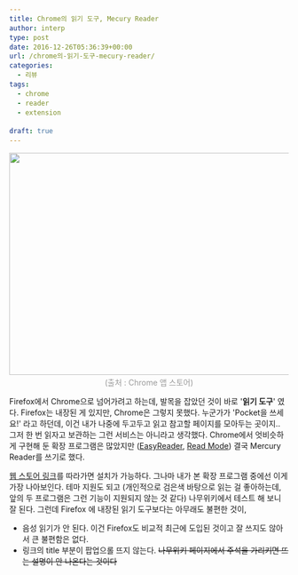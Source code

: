 ```yaml
---
title: Chrome의 읽기 도구, Mecury Reader
author: interp
type: post
date: 2016-12-26T05:36:39+00:00
url: /chrome의-읽기-도구-mecury-reader/
categories:
  - 리뷰
tags:
  - chrome
  - reader
  - extension

draft: true
---
```

<p style="text-align: center;">
  <img class="aligncenter wp-image-790 size-full" src="/uploads/2016/12/unnamed.jpg" width="640" height="400" srcset="https://interp.blog/uploads/2016/12/unnamed.jpg 640w, https://interp.blog/uploads/2016/12/unnamed-300x188.jpg 300w" sizes="(max-width: 640px) 100vw, 640px" /> <span style="color: #999999;">(출처 : Chrome 앱 스토어)</span>
</p>

Firefox에서 Chrome으로 넘어가려고 하는데, 발목을 잡았던 것이 바로 '**읽기 도구**' 였다. Firefox는 내장된 게 있지만, Chrome은 그렇지 못했다. 누군가가 'Pocket을 쓰세요!' 라고 하던데, 이건 내가 나중에 두고두고 읽고 참고할 페이지를 모아두는 곳이지.. 그저 한 번 읽자고 보관하는 그런 서비스는 아니라고 생각했다. Chrome에서 엇비슷하게 구현해 둔 확장 프로그램은 많았지만 ([EasyReader][1], [Read Mode][2]) 결국 Mercury Reader를 쓰기로 했다.

[웹 스토어 링크][3]를 따라가면 설치가 가능하다. 그나마 내가 본 확장 프로그램 중에선 이게 가장 나아보인다. 테마 지원도 되고 (개인적으로 검은색 바탕으로 읽는 걸 좋아하는데, 앞의 두 프로그램은 그런 기능이 지원되지 않는 것 같다) 나무위키에서 테스트 해 보니 잘 된다. 그런데 Firefox 에 내장된 읽기 도구보다는 아무래도 불편한 것이,

  * 음성 읽기가 안 된다. 이건 Firefox도 비교적 최근에 도입된 것이고 잘 쓰지도 않아서 큰 불편함은 없다.
  * 링크의 title 부분이 팝업으롤 뜨지 않는다. <del>나무위키 페이지에서 주석을 가리키면 뜨는 설명이 안 나온다는 것이다</del>

&nbsp;

 [1]: https://chrome.google.com/webstore/detail/easyreader/boamfheepdiallipiieadpmnklbhadhc
 [2]: https://chrome.google.com/webstore/detail/read-mode/nagcaahojecfeopbghgihcabgiepploa?hl=ko
 [3]: https://chrome.google.com/webstore/detail/mercury-reader/oknpjjbmpnndlpmnhmekjpocelpnlfdi?hl=ko
